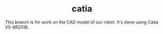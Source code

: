 # <h1 align = "center"> catia </h1> <!-- omit in toc -->

This branch is for work on the CAD model of our robot. It's done using Catia V5-6R2018.
